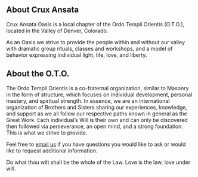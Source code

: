 <h2>About Crux Ansata</h2>
<p>Crux Ansata Oasis is a local chapter of the Ordo Templi Orientis (O.T.O.), located in the Valley of Denver, Colorado.<p>
<p>As an Oasis we strive to provide the people within and without our valley with dramatic group rituals, classes and workshops, and a model of behavior expressing individual light, life, love, and liberty.</p>
<h2>About the O.T.O.</h2>
<p>The Ordo Templi Orientis is a co-fraternal organization, similar to Masonry in the form of structure, which focuses on individual development, personal mastery, and spiritual strength. In essence, we are an international organization of Brothers and Sisters sharing our experiences, knowledge, and support as we all follow our respective paths known in general as the Great Work. Each individual’s Will is their own and can only be discovered then followed via perseverance, an open mind, and a strong foundation. This is what we strive to provide.</p>
<p>Feel free to <a href="mailto:info@cruxansata-oto.org">email us</a> if you have questions you would like to ask or would like to request additional information.</p>
<pullquote>Do what thou wilt shall be the whole of the Law. Love is the law, love under will.</pullquote><br><br><br>
